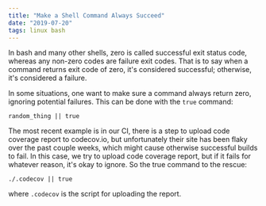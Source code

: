 ```yaml
---
title: "Make a Shell Command Always Succeed"
date: "2019-07-20"
tags: linux bash
---
```


In bash and many other shells, zero is called successful exit status code, whereas any non-zero codes are failure exit codes. That is to say when a command returns exit code of zero, it's considered successful; otherwise, it's considered a failure.

In some situations, one want to make sure a command always return zero, ignoring potential failures. This can be done with the `true` command:

```
random_thing || true
```

The most recent example is in our CI, there is a step to upload code coverage report to codecov.io, but unfortunately their site has been flaky over the past couple weeks, which might cause otherwise successful builds to fail. In this case, we try to upload code coverage report, but if it fails for whatever reason, it's okay to ignore. So the true command to the rescue:

```
./.codecov || true
```

where `.codecov` is the script for uploading the report.
